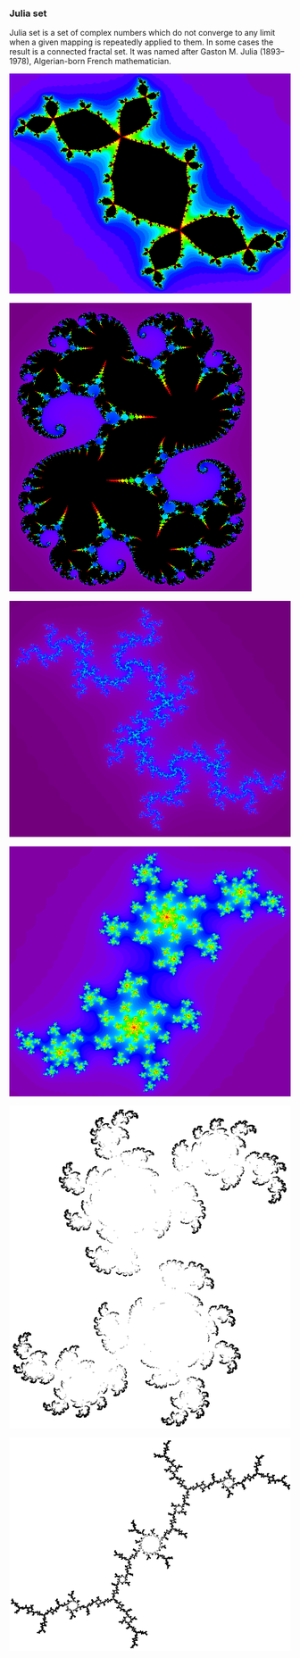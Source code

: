 ### Julia set

Julia set is a set of complex numbers which do not converge to any limit
when a given mapping is repeatedly applied to them. In some cases the result
is a connected fractal set. It was  named after Gaston M. Julia (1893–1978),
Algerian-born French mathematician.

![Julia set 01](../data/2019.01.05-julia-set-01-douady-rabbit.png)

![Julia set 02](../data/2019.01.05-julia-set-02-sea-horse.png)

![Julia set 03](../data/2019.01.05-julia-set-03-dendrites.png)

![Julia set 04](../data/2019.01.05-julia-set-04-dust.png)

![Julia set 05](../data/2019.01.05-julia-set-05-random-sea-horse.png)

![Julia set 06](../data/2019.01.05-julia-set-06-random-dendrites.png)

